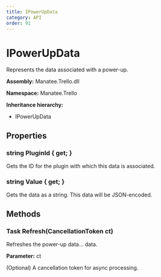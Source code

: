 ```yaml
---
title: IPowerUpData
category: API
order: 91
---
```


# IPowerUpData

Represents the data associated with a power-up.

**Assembly:** Manatee.Trello.dll

**Namespace:** Manatee.Trello

**Inheritance hierarchy:**

- IPowerUpData

## Properties

### string PluginId { get; }

Gets the ID for the plugin with which this data is associated.

### string Value { get; }

Gets the data as a string. This data will be JSON-encoded.

## Methods

### Task Refresh(CancellationToken ct)

Refreshes the power-up data... data.

**Parameter:** ct

(Optional) A cancellation token for async processing.

